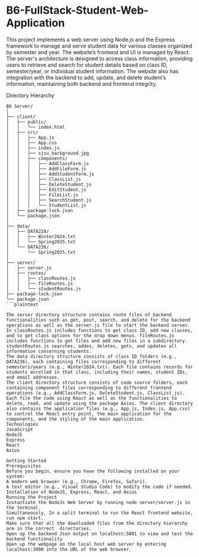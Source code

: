 # B6-FullStack-Student-Web-Application
This project implements a web server using Node.js and the Express framework to manage and serve student data for various classes organized by semester and year. The website’s frontend and UI is managed by React. The server's architecture is designed to access class information, providing users to retrieve and search for student details based on class ID, semester/year, or individual student information. The website also has integration with the backend to add, update, and delete student’s information, maintaining both backend and frontend integrity.


Directory Hierarchy
```plaintext
B6 Server/
│
├── client/
│   ├── public/
│   │   └── index.html
│   ├── src/
│   │   ├── App.js
│   │   ├── App.css
│   │   ├── index.js
│   │   ├── sjsu_background.jpg
│   │   ├── components/
│   │   │   ├── AddClassForm.js
│   │   │   ├── AddFileForm.js
│   │   │   ├── AddStudentForm.js
│   │   │   ├── ClassList.js
│   │   │   ├── DeleteStudent.js
│   │   │   ├── EditStudent.js
│   │   │   ├── FileList.js
│   │   │   ├── SearchStudent.js
│   │   │   └── StudentList.js
│   ├── package-lock.json
│   └── package.json
│
├── data/
│   ├── DATA228/
│   │   ├── Winter2024.txt
│   │   └── Spring2025.txt
│   └── DATA236/
│       └── Spring2025.txt
│
├── server/
│   ├── server.js
│   ├── routes/
│   │   ├── classRoutes.js
│   │   ├── fileRoutes.js
│   │   └── studentRoutes.js
├── package-lock.json
└── package.json
```plaintext

The server directory structure contains route files of backend functionalities such as get, post, search, and delete for the backend operations as well as the server.js file to start the backend server. In classRoutes.js includes functions to get class ID, add new classes, and to get class options for the drop down menus. fileRoutes.js includes functions to get files and add new files in a subdirectory. studentRoutes.js searches, addes, deletes, gets, and updates all information concerning students.
The data directory structure consists of class ID folders (e.g., DATA236), each containing files corresponding to different semesters/years (e.g., Winter2024.txt). Each file contains records for students enrolled in that class, including their names, student IDs, and email addresses. 
The client directory structure consists of code source folders, each containing component files corresponding to different frontend operations (e.g., AddClassForm.js, DeleteStudent.js, ClassList.js). Each file the code using React as well as the functionalities to delete, read, and update using the package Axios. The client directory also contains the application files (e.g., App.js, Index.js, App.css) to control the React entry point, the main application for the components, and the styling of the main application.
Technologies
JavaScript
NodeJS
Express
React
Axios

Getting Started
Prerequisites
Before you begin, ensure you have the following installed on your system:
A modern web browser (e.g., Chrome, Firefox, Safari).
A text editor (e.g., Visual Studio Code) to modify the code if needed.
Installation of NodeJS, Express, React, and Axios
Running the Project
Instantiate the NodeJs Web Server by running node server/server.js in the terminal.
Simultaneously, In a split terminal to run the React frontend website, run npm start.
Make sure that all the downloaded files from the directory hierarchy are in the correct  directories.
Open up the backend Json output on localhost:5001 to view and test the backend functionality
Open up the webpage on the local host web server by entering localhost:3000 into the URL of the web browser. 
